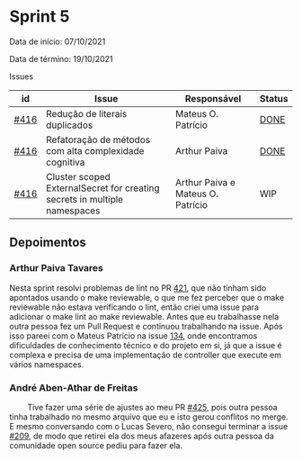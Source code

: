 # Sprint 5

Data de início: 07/10/2021

Data de término: 19/10/2021

Issues

| id                                                                      | Issue                                                                     | Responsável                       | Status                                                                |
| ----------------------------------------------------------------------- | ------------------------------------------------------------------------- | --------------------------------- | --------------------------------------------------------------------- |
| [#416](https://github.com/external-secrets/external-secrets/issues/416) | Redução de literais duplicados                                            | Mateus O. Patrício                | [DONE](https://github.com/external-secrets/external-secrets/pull/420) |
| [#416](https://github.com/external-secrets/external-secrets/issues/416) | Refatoração de métodos com alta complexidade cognitiva                    | Arthur Paiva                      | [DONE](https://github.com/external-secrets/external-secrets/pull/421) |
| [#416](https://github.com/external-secrets/external-secrets/issues/416) | Cluster scoped ExternalSecret for creating secrets in multiple namespaces | Arthur Paiva e Mateus O. Patrício | WIP                                                                   |

## Depoimentos

### Arthur Paiva Tavares

Nesta sprint resolvi problemas de lint no PR [421](https://github.com/external-secrets/external-secrets/pull/421), que não tinham sido apontados usando o make reviewable, o que me fez perceber que o make reviewable não estava verificando o lint, então criei uma issue para adicionar o make lint ao make reviewable. Antes que eu trabalhasse nela outra pessoa fez um Pull Request e continuou trabalhando na issue. Após isso pareei com o Mateus Patrício na issue [134](https://github.com/external-secrets/external-secrets/issues/134), onde encontramos dificuldades de conhecimento técnico e do projeto em si, já que a issue é complexa e precisa de uma implementação de controller que execute em vários namespaces.

### André Aben-Athar de Freitas

&emsp;&emsp; Tive fazer uma série de ajustes ao meu PR [#425](https://github.com/external-secrets/external-secrets/pull/425), pois outra pessoa tinha trabalhado no mesmo arquivo que eu e isto gerou conflitos no merge. E mesmo conversando com o Lucas Severo, não consegui terminar a issue [#209](https://github.com/external-secrets/external-secrets/issues/209), de modo que retirei ela dos meus afazeres após outra pessoa da comunidade open source pediu para fazer ela.
